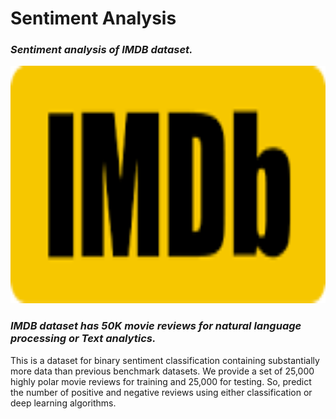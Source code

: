 # **Sentiment Analysis**


### *Sentiment analysis of IMDB dataset.*

<p align="center">
  <img src="https://github.com/Ankit152/IMDB-sentiment-analysis/blob/master/imdb.png" width="755" height="380"/>
</p>


### *IMDB dataset has 50K movie reviews for natural language processing or Text analytics.*


This is a dataset for binary sentiment classification containing substantially more data than previous benchmark datasets. We provide a set of 25,000 highly polar movie reviews for training and 25,000 for testing. So, predict the number of positive and negative reviews using either classification or deep learning algorithms.

